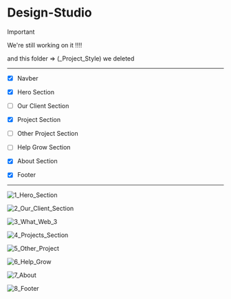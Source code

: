 # Design-Studio

> [!IMPORTANT]
>We're still working on it !!!!
> 
>and this folder => (_Project_Style) we deleted

---

- [x] Navber
- [x] Hero Section
- [ ] Our Client Section
- [x]  Project Section
- [ ] Other Project Section
- [ ] Help Grow Section
- [x] About Section
- [x] Footer



----

![1_Hero_Section](https://github.com/barmajli2/Design-Studio/assets/162905905/82d79133-4761-4568-b311-ba55e09146ff)

![2_Our_Client_Section](https://github.com/barmajli2/Design-Studio/assets/162905905/854af7d7-874f-4431-ad52-14aee72f7073)

![3_What_Web_3](https://github.com/barmajli2/Design-Studio/assets/162905905/1aad267d-a4de-4b11-bfcb-87f2d27c7f69)

![4_Projects_Section](https://github.com/barmajli2/Design-Studio/assets/162905905/e381edd8-1d4e-4b16-9a74-eab57b6193f0)

![5_Other_Project](https://github.com/barmajli2/Design-Studio/assets/162905905/b94ec176-4a61-42ad-aa62-8adc6bc42a6d)

![6_Help_Grow](https://github.com/barmajli2/Design-Studio/assets/162905905/a2b94b68-fb83-4bc6-8957-b902b53e6b0c)

![7_About](https://github.com/barmajli2/Design-Studio/assets/162905905/0c12f35e-0821-4914-afb4-0579d3f99361)

![8_Footer](https://github.com/barmajli2/Design-Studio/assets/162905905/be1a6464-86c9-4ff0-abbe-8e0d386723ec)






